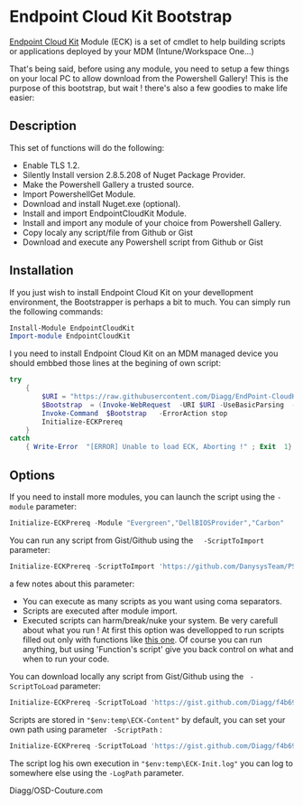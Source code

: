# Endpoint Cloud Kit Bootstrap
[Endpoint Cloud Kit](https://github.com/Diagg/EndPoint-CloudKit) Module (ECK) is a set of cmdlet to help building scripts or applications deployed by your MDM (Intune/Workspace One...)

That's being said, before using any module, you need to setup a few things on your local PC to allow download from the Powershell Gallery! This is the purpose of this bootstrap, but wait ! there's also a few goodies to make life easier:

## Description
This set of functions will do the following:
- Enable TLS 1.2.
- Silently Install version 2.8.5.208 of Nuget Package Provider. 
- Make the Powershell Gallery a trusted source.
- Import PowershellGet Module.
- Download and install Nuget.exe (optional).
- Install and import EndpointCloudKit Module.
- Install and import any module of your choice from Powershell Gallery.
- Copy localy  any script/file from Github or Gist
- Download and execute any Powershell script from Github or Gist


## Installation
If you just wish to install Endpoint Cloud Kit on your devellopment environment, the Bootstrapper is perhaps a bit to much. You can simply run the following commands:
```powershell
Install-Module EndpointCloudKit 
Import-module EndpointCloudKit
```
I you need to install Endpoint Cloud Kit on an MDM managed device you should embbed those lines at the begining of own script:
```powershell
try
	{
		$URI = "https://raw.githubusercontent.com/Diagg/EndPoint-CloudKit-Bootstrap/master/Initialize-ECKPrereq.ps1"
		$Bootstrap  = (Invoke-WebRequest  -URI $URI -UseBasicParsing  -ErrorAction Stop).content
		Invoke-Command  $Bootstrap   -ErrorAction stop
		Initialize-ECKPrereq
	}
catch
	{ Write-Error  "[ERROR] Unable to load ECK, Aborting !" ; Exit  1}
```

## Options

If you need to install more modules, you can launch the script using the ``` -module ``` parameter:
```powershell
Initialize-ECKPrereq -Module "Evergreen","DellBIOSProvider","Carbon"
```
 You can run any script from Gist/Github using the ```  -ScriptToImport``` parameter:
 ```powershell
Initialize-ECKPrereq -ScriptToImport 'https://github.com/DanysysTeam/PS-SFTA/blob/master/SFTA.ps1'
```

a few notes about this parameter:
- You can execute as many scripts as you want using coma separators.  
- Scripts are executed after module import.
- Executed scripts can harm/break/nuke your system. Be very carefull about what you run ! At first this option was devellopped to run scripts filled out only with functions like [this one](https://github.com/DanysysTeam/PS-SFTA/blob/master/SFTA.ps1). Of course you can run anything, but using 'Function's script' give you back control on what and when to run your code.

You can download locally any script from Gist/Github using the ``` -ScriptToLoad``` parameter:
 ```powershell
Initialize-ECKPrereq -ScriptToLoad 'https://gist.github.com/Diagg/f4b696aa5cd482f672477dffa0712d87','https://gist.github.com/Diagg/756d7564f342b8cfcae26ccead235f08'
```
Scripts are stored in ``` "$env:temp\ECK-Content" ``` by default, you can set your own path using parameter ``` -ScriptPath``` :
 ```powershell
Initialize-ECKPrereq -ScriptToLoad 'https://gist.github.com/Diagg/f4b696aa5cd482f672477dffa0712d87'-scriptToLoad 'C:\temp'
```

The script log his own execution in ```"$env:temp\ECK-Init.log"``` you can log to somewhere else using the ```-LogPath``` parameter.

Diagg/OSD-Couture.com

